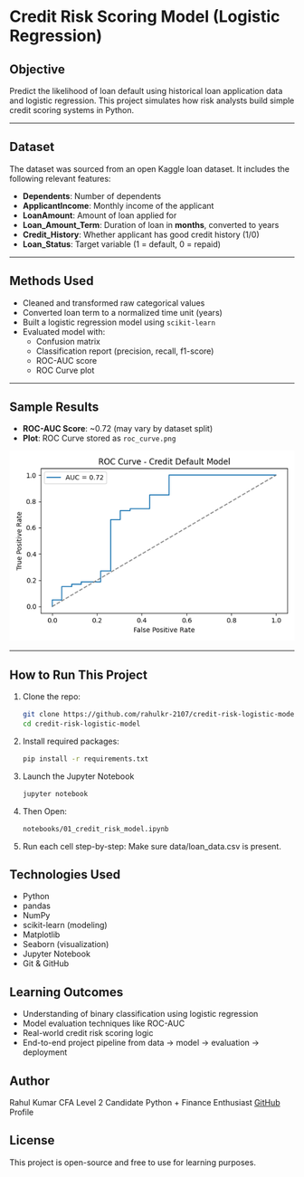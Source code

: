 # Credit Risk Scoring Model (Logistic Regression)

## Objective

Predict the likelihood of loan default using historical loan application data and logistic regression. This project simulates how risk analysts build simple credit scoring systems in Python.

---

## Dataset

The dataset was sourced from an open Kaggle loan dataset. It includes the following relevant features:

- **Dependents**: Number of dependents
- **ApplicantIncome**: Monthly income of the applicant
- **LoanAmount**: Amount of loan applied for
- **Loan_Amount_Term**: Duration of loan in **months**, converted to years
- **Credit_History**: Whether applicant has good credit history (1/0)
- **Loan_Status**: Target variable (1 = default, 0 = repaid)

---

## Methods Used

- Cleaned and transformed raw categorical values
- Converted loan term to a normalized time unit (years)
- Built a logistic regression model using `scikit-learn`
- Evaluated model with:
  - Confusion matrix
  - Classification report (precision, recall, f1-score)
  - ROC-AUC score
  - ROC Curve plot

---

## Sample Results

- **ROC-AUC Score**: ~0.72 (may vary by dataset split)
- **Plot**: ROC Curve stored as `roc_curve.png`

![ROC Curve](roc_curve.png)

---

## How to Run This Project

1. Clone the repo:
   ```bash
   git clone https://github.com/rahulkr-2107/credit-risk-logistic-model.git
   cd credit-risk-logistic-model
2. Install required packages:
   ```bash
   pip install -r requirements.txt
3. Launch the Jupyter Notebook
   ```bash
   jupyter notebook
4. Then Open:
   ```bash
   notebooks/01_credit_risk_model.ipynb

5. Run each cell step-by-step:
Make sure data/loan_data.csv is present.

## Technologies Used
   - Python
   - pandas
   - NumPy
   - scikit-learn (modeling)
   - Matplotlib
   - Seaborn (visualization)
   - Jupyter Notebook
   - Git & GitHub

## Learning Outcomes
- Understanding of binary classification using logistic regression
- Model evaluation techniques like ROC-AUC
- Real-world credit risk scoring logic
- End-to-end project pipeline from data → model → evaluation → deployment

## Author
Rahul Kumar
CFA Level 2 Candidate
Python + Finance Enthusiast
[GitHub](https://github.com/rahulkr-2107) Profile

## License
This project is open-source and free to use for learning purposes.
